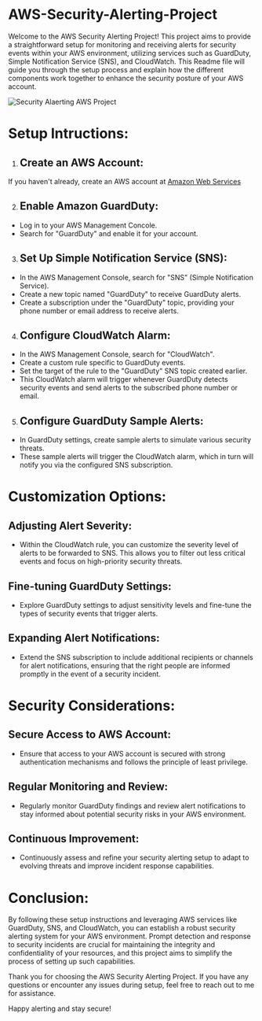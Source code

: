 # AWS-Security-Alerting-Project
Welcome to the AWS Security Alerting Project! This project aims to provide a straightforward setup for monitoring and receiving alerts for security events within your AWS environment, utilizing services such as GuardDuty, Simple Notification Service (SNS), and CloudWatch. This Readme file will guide you through the setup process and explain how the different components work together to enhance the security posture of your AWS account.


![Security Alaerting AWS Project](https://github.com/AgbiiEmmanuel/AWS-Security-Alerting-Project/assets/159606680/a5c6b249-2410-486d-9e51-fed1eb1ea339)

# Setup Intructions:
1. ## Create an AWS Account:
If you haven't already, create an AWS account at [Amazon Web Services](https://aws.amazon.com/)

2. ## Enable Amazon GuardDuty:
* Log in to your AWS Management Concole.
* Search for "GuardDuty" and enable it for your account.

3. ## Set Up Simple Notification Service (SNS):
* In the AWS Management Console, search for "SNS" (Simple Notification Service).
* Create a new topic named "GuardDuty" to receive GuardDuty alerts.
* Create a subscription under the "GuardDuty" topic, providing your phone number or email address to receive alerts.

4. ## Configure CloudWatch Alarm:
* In the AWS Management Console, search for "CloudWatch".
* Create a custom rule specific to GuardDuty events.
* Set the target of the rule to the "GuardDuty" SNS topic created earlier.
* This CloudWatch alarm will trigger whenever GuardDuty detects security events and send alerts to the subscribed phone number or email.

5. ## Configure GuardDuty Sample Alerts:
* In GuardDuty settings, create sample alerts to simulate various security threats.
* These sample alerts will trigger the CloudWatch alarm, which in turn will notify you via the configured SNS subscription.
# Customization Options:
## Adjusting Alert Severity:
* Within the CloudWatch rule, you can customize the severity level of alerts to be forwarded to SNS. This allows you to filter out less critical events and focus on high-priority security threats.
## Fine-tuning GuardDuty Settings:
* Explore GuardDuty settings to adjust sensitivity levels and fine-tune the types of security events that trigger alerts.
## Expanding Alert Notifications:
* Extend the SNS subscription to include additional recipients or channels for alert notifications, ensuring that the right people are informed promptly in the event of a security incident.

# Security Considerations:
## Secure Access to AWS Account:
* Ensure that access to your AWS account is secured with strong authentication mechanisms and follows the principle of least privilege.
## Regular Monitoring and Review:
* Regularly monitor GuardDuty findings and review alert notifications to stay informed about potential security risks in your AWS environment.
## Continuous Improvement:
* Continuously assess and refine your security alerting setup to adapt to evolving threats and improve incident response capabilities.

# Conclusion:
By following these setup instructions and leveraging AWS services like GuardDuty, SNS, and CloudWatch, you can establish a robust security alerting system for your AWS environment. Prompt detection and response to security incidents are crucial for maintaining the integrity and confidentiality of your resources, and this project aims to simplify the process of setting up such capabilities.

Thank you for choosing the AWS Security Alerting Project. If you have any questions or encounter any issues during setup, feel free to reach out to me for assistance.

Happy alerting and stay secure!
